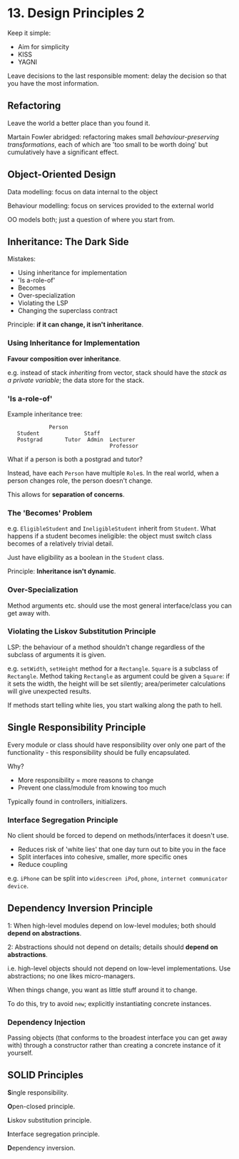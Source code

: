 # 13. Design Principles 2

Keep it simple:

- Aim for simplicity
- KISS
- YAGNI

Leave decisions to the last responsible moment: delay the decision so that you have the most information.

## Refactoring

Leave the world a better place than you found it.

Martain Fowler abridged: refactoring makes small *behaviour-preserving transformations*, each of which are 'too small to be worth doing' but cumulatively have a significant effect.

## Object-Oriented Design

Data modelling: focus on data internal to the object

Behaviour modelling: focus on services provided to the external world

OO models both; just a question of where you start from.

## Inheritance: The Dark Side

Mistakes:

- Using inheritance for implementation
- 'Is a-role-of'
- Becomes
- Over-specialization
- Violating the LSP
- Changing the superclass contract

Principle: **if it can change, it isn't inheritance**.

### Using Inheritance for Implementation

**Favour composition over inheritance**.

e.g. instead of stack *inheriting* from vector, stack should have the *stack as a private variable*; the data store for the stack.

### 'Is a-role-of'

Example inheritance tree:

```
             Person
   Student              Staff
   Postgrad       Tutor  Admin  Lecturer
                                Professor
```

What if a person is both a postgrad and tutor?

Instead, have each `Person` have multiple `Role`s. In the real world, when a person changes role, the person doesn't change.

This allows for **separation of concerns**.

### The 'Becomes' Problem

e.g. `EligibleStudent` and `IneligibleStudent` inherit from `Student`. What happens if a student becomes ineligible: the object must switch class becomes of a relatively trivial detail.

Just have eligibility as a boolean in the `Student` class.

Principle: **Inheritance isn't dynamic**.

### Over-Specialization

Method arguments etc. should use the most general interface/class you can get away with.

### Violating the Liskov Substitution Principle

LSP: the behaviour of a method shouldn't change regardless of the subclass of arguments it is given.

e.g. `setWidth`, `setHeight` method for a `Rectangle`. `Square` is a subclass of `Rectangle`. Method taking `Rectangle` as argument could be given a `Square`: if it sets the width, the height will be set silently; area/perimeter calculations will give unexpected results.

If methods start telling white lies, you start walking along the path to hell.

## Single Responsibility Principle

Every module or class should have responsibility over only one part of the functionality - this responsibility should be fully encapsulated.

Why?

- More responsibility = more reasons to change
- Prevent one class/module from knowing too much

Typically found in controllers, initializers.

### Interface Segregation Principle

No client should be forced to depend on methods/interfaces it doesn't use.

- Reduces risk of 'white lies' that one day turn out to bite you in the face
- Split interfaces into cohesive, smaller, more specific ones
- Reduce coupling

e.g. `iPhone` can be split into `widescreen iPod`, `phone`, `internet communicator device`.

## Dependency Inversion Principle

1: When high-level modules depend on low-level modules; both should **depend on abstractions**.

2: Abstractions should not depend on details; details should **depend on abstractions**.

i.e. high-level objects should not depend on low-level implementations. Use abstractions; no one likes micro-managers.

When things change, you want as little stuff around it to change.

To do this, try to avoid `new`; explicitly instantiating concrete instances.

### Dependency Injection

Passing objects (that conforms to the broadest interface you can get away with) through a constructor rather than creating a concrete instance of it yourself.

## SOLID Principles

**S**ingle responsibility.

**O**pen-closed principle.

**L**iskov substitution principle.

**I**nterface segregation principle.

**D**ependency inversion.
